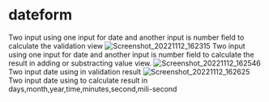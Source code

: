 # dateform
Two input using one input for date and another input is number field to calculate the validation view
![Screenshot_20221112_162315](https://user-images.githubusercontent.com/105193240/201471099-9ab42c76-f448-45c7-a9ca-8f4f901f40f8.png)
Two input using one input for date and another input is number field to calculate the result in adding or substracting value view.
![Screenshot_20221112_162546](https://user-images.githubusercontent.com/105193240/201471375-7d4a082d-4951-4567-b7c1-799ef761ac80.png)
Two input date using in validation result
![Screenshot_20221112_162625](https://user-images.githubusercontent.com/105193240/201471489-291c96b2-e78f-450d-b3c0-c47fd58cae08.png)
Two input date using to calculate result in days,month,year,time,minutes,second,mili-second





